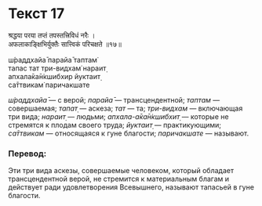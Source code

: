 # Текст 17

श्रद्धया परया तप्तं तपस्तत्त्रिविधं नरैः ।  
अफलाकाङ्क्षिभिर्युक्तैः सात्त्विकं परिचक्षते ॥१७॥

ш́раддхайа̄ парайа̄ таптам̇  
тапас тат три-видхам̇ нараит̣  
апхала̄ка̄н̇кшибхир йуктаит̣  
са̄ттвикам̇ паричакшате

_ш́раддхайа̄_ — с верой; _парайа̄_ — трансцендентной; _таптам_ — совершаемая; _тапат̣_ — аскеза; _тат_ — та; _три-видхам_ — включающая три вида; _нараит̣_ — людьми; _апхала-а̄ка̄н̇кшибхит̣_ — которые не стремятся к плодам своего труда; _йуктаит̣_ — практикующими; _са̄ттвикам_ — относящаяся к гуне благости; _паричакшате_ — называют.

### Перевод:

Эти три вида аскезы, совершаемые человеком, который обладает трансцендентной верой, не стремится к материальным благам и действует ради удовлетворения Всевышнего, называют тапасьей в гуне благости.
